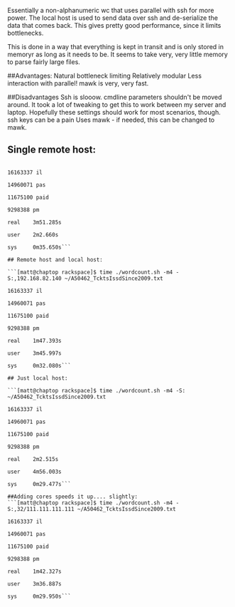 Essentially a non-alphanumeric wc that uses parallel with ssh for more power. The local host is used to send data over ssh and de-serialize the data that comes back.  This gives pretty good performance, since it limits bottlenecks.

This is done in a way that everything is kept in transit and is only stored in memoryr as long as it needs to be.  It seems to take very, very little memory to parse fairly large files.

##Advantages:
Natural bottleneck limiting
Relatively modular
Less interaction with parallel!
mawk is very, very fast.

##Disadvantages
Ssh is slooow.
cmdline parameters shouldn't be moved around.
It took a lot of tweaking to get this to work between my server and laptop. Hopefully these settings should work for most scenarios, though.
ssh keys can be a pain
Uses mawk - if needed, this can be changed to mawk.

## Single remote host:

```[matt@chaptop rackspace]$ time ./wordcount.sh -m4 -S192.168.82.140 ~/A50462_TcktsIssdSince2009.txt 

16163337 il

14960071 pas

11675100 paid

9298388 pm

real    3m51.285s

user    2m2.660s

sys     0m35.650s```

## Remote host and local host:

```[matt@chaptop rackspace]$ time ./wordcount.sh -m4 -S:,192.168.82.140 ~/A50462_TcktsIssdSince2009.txt 

16163337 il

14960071 pas

11675100 paid

9298388 pm

real    1m47.393s

user    3m45.997s

sys     0m32.080s```

## Just local host:

```[matt@chaptop rackspace]$ time ./wordcount.sh -m4 -S: ~/A50462_TcktsIssdSince2009.txt 

16163337 il

14960071 pas

11675100 paid

9298388 pm

real    2m2.515s

user    4m56.003s

sys     0m29.477s```

##Adding cores speeds it up.... slightly:
```[matt@chaptop rackspace]$ time ./wordcount.sh -m4 -S:,32/111.111.111.111 ~/A50462_TcktsIssdSince2009.txt 

16163337 il

14960071 pas

11675100 paid

9298388 pm

real    1m42.327s

user    3m36.887s

sys     0m29.950s```
